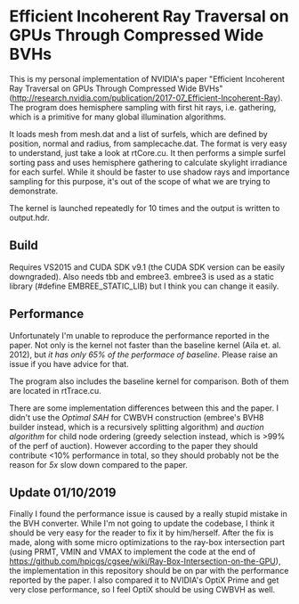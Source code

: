 
Efficient Incoherent Ray Traversal on GPUs Through Compressed Wide BVHs
=============
This is my personal implementation of NVIDIA's paper "Efficient Incoherent Ray Traversal on GPUs Through Compressed Wide BVHs" (http://research.nvidia.com/publication/2017-07_Efficient-Incoherent-Ray). The program does hemisphere sampling with first hit rays, i.e. gathering, which is a primitive for many global illumination algorithms.

It loads mesh from mesh.dat and a list of surfels, which are defined by position, normal and radius, from samplecache.dat. The format is very easy to understand, just take a look at rtCore.cu. It then performs a simple surfel sorting pass and uses hemisphere gathering to calculate skylight irradiance for each surfel. While it should be faster to use shadow rays and importance sampling for this purpose, it's out of the scope of what we are trying to demonstrate.

The kernel is launched repeatedly for 10 times and the output is written to output.hdr.

Build
--------
Requires VS2015 and CUDA SDK v9.1 (the CUDA SDK version can be easily downgraded). Also needs tbb and embree3. embree3 is used as a static library (#define EMBREE_STATIC_LIB) but I think you can change it easily.

Performance
--------
Unfortunately I'm unable to reproduce the performance reported in the paper. Not only is the kernel not faster than the baseline kernel (Aila et. al. 2012), but *it has only 65% of the performace of baseline*. Please raise an issue if you have advice for that.

The program also includes the baseline kernel for comparison. Both of them are located in rtTrace.cu. 

There are some implementation differences between this and the paper. I didn't use the *Optimal SAH* for CWBVH construction (embree's BVH8 builder instead, which is a recursively splitting algorithm) and *auction algorithm* for child node ordering (greedy selection instead, which is >99% of the perf of auction). However according to the paper they should contribute <10% performance in total, so they should probably not be the reason for *5x* slow down compared to the paper.

Update 01/10/2019
--------
Finally I found the performance issue is caused by a really stupid mistake in the BVH converter. While I'm not going to update the codebase, I think it should be very easy for the reader to fix it by him/herself. After the fix is made, along with some micro optimizations to the ray-box intersection part (using PRMT, VMIN and VMAX to implement the code at the end of https://github.com/hpicgs/cgsee/wiki/Ray-Box-Intersection-on-the-GPU), the implementation in this repository should be on par with the performance reported by the paper. I also compared it to NVIDIA's OptiX Prime and get very close performance, so I feel OptiX should be using CWBVH as well.
